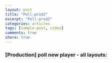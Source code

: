```yaml
---
layout: post
title: "Poll-prod2"
excerpt: "Poll-prod2"
categories: articles
tags: [sample-post, video]
comments: true
share: true
---
```

### [Production] poll new player - all layouts:
<br>
<div class="apester-media" data-media-id="5d248bd7ca40d207da93a53f" height="580"></div><script async src="https://static.stg.apester.com/js/sdk/latest/apester-sdk.js"></script>
